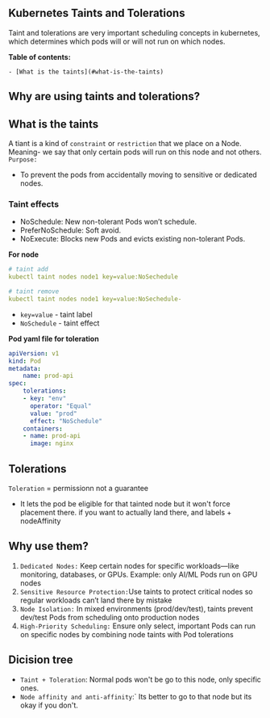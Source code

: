 <h2>Kubernetes Taints and Tolerations </h2>
Taint and tolerations are very important scheduling concepts in kubernetes, which determines which pods will or will not run on which nodes.

**Table of contents:**

    - [What is the taints](#what-is-the-taints)

## Why are using taints and tolerations?

## What is the taints
A tiant is a kind of `constraint` or `restriction` that we place on a Node. 
Meaning- we say that only certain pods will run on this node and not others.
`Purpose:`
- To prevent the pods from accidentally moving to sensitive or dedicated nodes.

### Taint effects

 - NoSchedule: New non-tolerant Pods won’t schedule.
- PreferNoSchedule: Soft avoid.
- NoExecute: Blocks new Pods and evicts existing non-tolerant Pods.

**For node**
```yaml
# taint add
kubectl taint nodes node1 key=value:NoSechedule

# taint remove
kubectl taint nodes node1 key=value:NoSechedule-
```
- `key=value` - taint label
- `NoSchedule` - taint effect 

**Pod yaml file for toleration**
```yaml 
apiVersion: v1
kind: Pod 
metadata:
    name: prod-api
spec: 
    tolerations:
    - key: "env"
      operator: "Equal"
      value: "prod"
      effect: "NoSchedule"
    containers:
    - name: prod-api
      image: nginx
```

## Tolerations
`Toleration` =  permissionn not a guarantee
- It lets the pod be eligible for that tainted node but it won't force placement there. if you want to actually land there, and labels  + nodeAffinity 






## Why use them?
1. `Dedicated Nodes:` Keep certain nodes for specific workloads—like monitoring, databases, or GPUs. Example: only AI/ML Pods run on GPU nodes
2. `Sensitive Resource Protection:`Use taints to protect critical nodes so regular workloads can’t land there by mistake
3. `Node Isolation:` In mixed environments (prod/dev/test), taints prevent dev/test Pods from scheduling onto production nodes
4. `High-Priority Scheduling:` Ensure only select, important Pods can run on specific nodes by combining node taints with Pod tolerations
## Dicision tree
- `Taint + Toleration`: Normal pods won't be go to this node, only specific ones.
- `Node affinity and anti-affinity`:` Its better to go to that node but its okay if you don't.